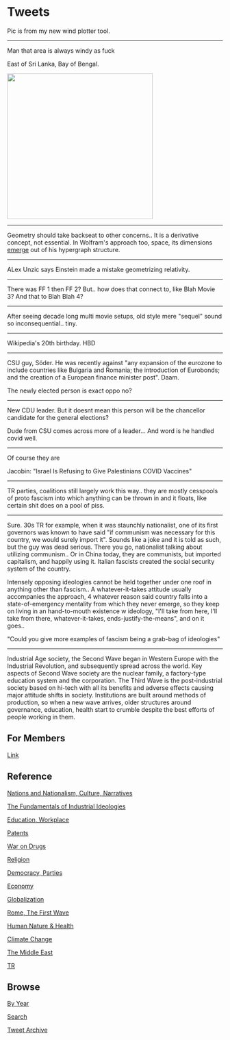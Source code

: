 # Tweets

Pic is from my new wind plotter tool.

---

Man that area is always windy as fuck

East of Sri Lanka, Bay of Bengal.

<img width="340" src="https://pbs.twimg.com/media/Er6-xEzW8AE3h-T?format=png&name=small"/>

---

Geometry should take backseat to other concerns.. It is a derivative
concept, not essential. In Wolfram's approach too, space, its
dimensions [emerge](https://youtu.be/-t1_ffaFXao?t=6555) out of his
hypergraph structure.

---

ALex Unzic says Einstein made a mistake geometrizing relativity.

---

There was FF 1 then FF 2? But.. how does that connect to, like Blah
Movie 3? And that to Blah Blah 4?

---

After seeing decade long multi movie setups, old style mere "sequel"
sound so inconsequential.. tiny.

---

Wikipedia's 20th birthday. HBD

---

CSU guy, Söder. He was recently against "any expansion of the eurozone
to include countries like Bulgaria and Romania; the introduction of
Eurobonds; and the creation of a European finance minister
post". Daam.

The newly elected person is exact oppo no?

---

New CDU leader.  But it doesnt mean this person will be the chancellor
candidate for the general elections?

Dude from CSU comes across more of a leader... And word is he handled
covid well.

---

Of course they are

Jacobin: "Israel Is Refusing to Give Palestinians COVID Vaccines"

---

TR parties, coalitions still largely work this way.. they are mostly
cesspools of proto fascism into which anything can be thrown in and it
floats, like certain shit does on a pool of piss.

---

Sure. 30s TR for example, when it was staunchly nationalist, one of
its first governors was known to have said "if communism was necessary
for this country, we would surely import it". Sounds like a joke and
it is told as such, but the guy was dead serious. There you go,
nationalist talking about utilizing communism.. Or in China today,
they are communists, but imported capitalism, and happily using
it. Italian fascists created the social security system of the country.

Intensely opposing ideologies cannot be held together under one roof
in anything other than fascism.. A whatever-it-takes attitude usually
accompanies the approach, 4 whatever reason said country falls into a
state-of-emergency mentality from which they never emerge, so they
keep on living in an hand-to-mouth existence w ideology, "I'll take
from here, I'll take from there, whatever-it-takes,
ends-justify-the-means", and on it goes..

"Could you give more examples of fascism being a grab-bag of ideologies"

---

Industrial Age society, the Second Wave began in Western Europe with
the Industrial Revolution, and subsequently spread across the
world. Key aspects of Second Wave society are the nuclear family, a
factory-type education system and the corporation. The Third Wave is
the post-industrial society based on hi-tech with all its benefits and
adverse effects causing major attitude shifts in society. Institutions
are built around methods of production, so when a new wave arrives,
older structures around governance, education, health start to crumble
despite the best efforts of people working in them.

## For Members

[Link](https://thirdwave-members.herokuapp.com)

## Reference

[Nations and Nationalism, Culture, Narratives](/2013/02/nations-and-nationalism.md)

[The Fundamentals of Industrial Ideologies](/2011/04/fundamentals-of-industrial-ideologies.md)

[Education, Workplace](2017/09/education-workplace.md)

[Patents](/2018/09/patents.md)

[War on Drugs](/2019/11/war-on-drugs.md)

[Religion](/2015/04/god-religion.md)

[Democracy, Parties](/2016/11/democracy.md)

[Economy](/2018/05/economy.md)

[Globalization](/2018/09/globalization.md)

[Rome, The First Wave](/2017/12/rome.md)

[Human Nature & Health](/2020/07/human-nature.md)

[Climate Change](/2018/12/climate.md)

[The Middle East](/2019/07/middleeast.md)

[TR](../tr)

## Browse

[By Year](years.md)

[Search](search.html)

[Tweet Archive](/tweets/README.md)


